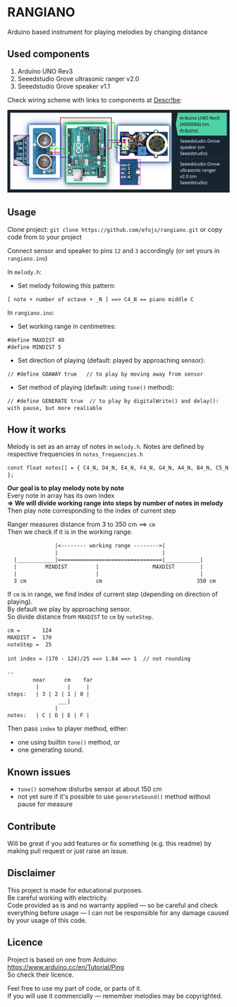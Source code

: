 # RANGIANO
Arduino based instrument for playing melodies by changing distance

## Used components
1. Arduino UNO Rev3
2. Seeedstudio Grove ultrasonic ranger v2.0
3. Seeedstudio Grove speaker v1.1

Check wiring scheme with links to components at [Descr!be](https://www.descr.be/posts/36/?utm_source=gthb&utm_medium=or&utm_campaign=awabys&utm_content=poli&utm_term=them):  

![rangiano wiring](img/rangiano-wiring-described.jpg)  

## Usage
Clone project:
`git clone https://github.com/efojs/rangiano.git` or copy code from to your project

Connect sensor and speaker to pins `12` and `3` accordingly (or set yours in `rangiano.ino`)

In `melody.h`:  
- Set melody following this pattern:
```
[ note + number of octave + _N ] ==> C4_N == piano middle C
```

In `rangiano.ino`:
- Set working range in centimetres:
```
#define MAXDIST 40
#define MINDIST 5  
```
- Set direction of playing (default: played by approaching sensor):
```
// #define GOAWAY true   // to play by moving away from sensor
```
- Set method of playing (default: using `tone()` method):
```
// #define GENERATE true  // to play by digitalWrite() and delay(): with pause, but more realiable
```

## How it works
Melody is set as an array of notes in `melody.h`. Notes are defined by respective frequencies in `notes_frequencies.h`  
```
const float notes[] = { C4_N, D4_N, E4_N, F4_N, G4_N, A4_N, B4_N, C5_N };
```

**Our goal is to play melody note by note**  
Every note in array has its own index  
**=> We will divide working range into steps by number of notes in melody**  
Then play note corresponding to the index of current step  

Ranger measures distance from 3 to 350 cm ==> `cm`    
Then we check if it is in the working range.
```
               |<-------- working range -------->|
               |                                 |
  |____________|=================================|___________|
  |         MINDIST         |                 MAXDIST        |
  |                         |                                |
  3 cm                      cm                              350 cm
```
If `cm` is in range, we find index of current step (depending on direction of playing).  
By default we play by approaching sensor.  
So divide distance from `MAXDIST` to `cm` by `noteStep`.
```
cm =       124
MAXDIST =  170
noteStep =  25

int index = (170 - 124)/25 ==> 1.84 ==> 1  // not rounding

--  
        near      cm    far
         |         |     |
steps:   | 3 | 2 | 1 | 0 |
                ___|
               |               
notes:   | C | D | E | F |
```

Then pass `index` to player method, either:  
- one using builtin `tone()` method, or
- one generating sound.

## Known issues
- `tone()` somehow disturbs sensor at about 150 cm
- not yet sure if it's possible to use `generateSound()` method without pause for measure

## Contribute
Will be great if you add features or fix something (e.g. this readme) by making pull request or just raise an issue.


## Disclaimer
This project is made for educational purposes.  
Be careful working with electricity.  
Code provided as is and no warranty applied — so be careful and check everything before usage — I can not be responsible for any damage caused by your usage of this code.

## Licence
Project is based on one from Arduino: https://www.arduino.cc/en/Tutorial/Ping  
So check their licence.  

Feel free to use my part of code, or parts of it.  
If you will use it commercially — remember melodies may be copyrighted.
